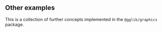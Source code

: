 ## Other examples

This is a collection of further concepts implemented in the `@gglib/graphics` package.
